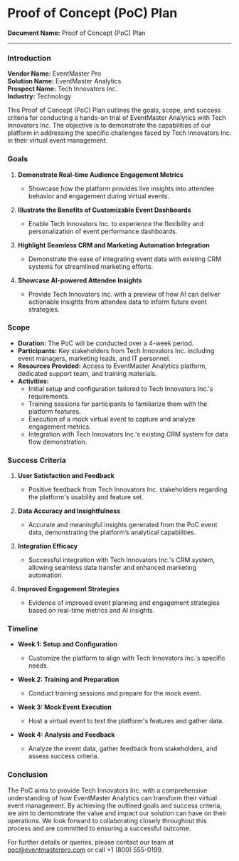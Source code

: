 # Proof of Concept (PoC) Plan

**Document Name:** Proof of Concept (PoC) Plan

---

### Introduction

**Vendor Name:** EventMaster Pro  
**Solution Name:** EventMaster Analytics  
**Prospect Name:** Tech Innovators Inc.  
**Industry:** Technology  

This Proof of Concept (PoC) Plan outlines the goals, scope, and success criteria for conducting a hands-on trial of EventMaster Analytics with Tech Innovators Inc. The objective is to demonstrate the capabilities of our platform in addressing the specific challenges faced by Tech Innovators Inc. in their virtual event management.

### Goals

1. **Demonstrate Real-time Audience Engagement Metrics**
   - Showcase how the platform provides live insights into attendee behavior and engagement during virtual events.

2. **Illustrate the Benefits of Customizable Event Dashboards**
   - Enable Tech Innovators Inc. to experience the flexibility and personalization of event performance dashboards.

3. **Highlight Seamless CRM and Marketing Automation Integration**
   - Demonstrate the ease of integrating event data with existing CRM systems for streamlined marketing efforts.

4. **Showcase AI-powered Attendee Insights**
   - Provide Tech Innovators Inc. with a preview of how AI can deliver actionable insights from attendee data to inform future event strategies.

### Scope

- **Duration:** The PoC will be conducted over a 4-week period.
- **Participants:** Key stakeholders from Tech Innovators Inc. including event managers, marketing leads, and IT personnel.
- **Resources Provided:** Access to EventMaster Analytics platform, dedicated support team, and training materials.
- **Activities:**
  - Initial setup and configuration tailored to Tech Innovators Inc.'s requirements.
  - Training sessions for participants to familiarize them with the platform features.
  - Execution of a mock virtual event to capture and analyze engagement metrics.
  - Integration with Tech Innovators Inc.'s existing CRM system for data flow demonstration.

### Success Criteria

1. **User Satisfaction and Feedback**
   - Positive feedback from Tech Innovators Inc. stakeholders regarding the platform's usability and feature set.

2. **Data Accuracy and Insightfulness**
   - Accurate and meaningful insights generated from the PoC event data, demonstrating the platform’s analytical capabilities.

3. **Integration Efficacy**
   - Successful integration with Tech Innovators Inc.'s CRM system, allowing seamless data transfer and enhanced marketing automation.

4. **Improved Engagement Strategies**
   - Evidence of improved event planning and engagement strategies based on real-time metrics and AI insights.

### Timeline

- **Week 1: Setup and Configuration**
  - Customize the platform to align with Tech Innovators Inc.'s specific needs.
  
- **Week 2: Training and Preparation**
  - Conduct training sessions and prepare for the mock event.

- **Week 3: Mock Event Execution**
  - Host a virtual event to test the platform's features and gather data.

- **Week 4: Analysis and Feedback**
  - Analyze the event data, gather feedback from stakeholders, and assess success criteria.

### Conclusion

The PoC aims to provide Tech Innovators Inc. with a comprehensive understanding of how EventMaster Analytics can transform their virtual event management. By achieving the outlined goals and success criteria, we aim to demonstrate the value and impact our solution can have on their operations. We look forward to collaborating closely throughout this process and are committed to ensuring a successful outcome.

For further details or queries, please contact our team at poc@eventmasterpro.com or call +1 (800) 555-0199.